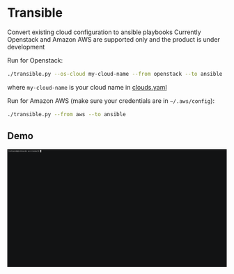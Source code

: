 # Transible

Convert existing cloud configuration to ansible playbooks
Currently Openstack and Amazon AWS are supported only and the product is under development

Run for Openstack:

```bash
./transible.py --os-cloud my-cloud-name --from openstack --to ansible
```

where `my-cloud-name` is your cloud name in [clouds.yaml](https://docs.openstack.org/python-openstackclient/train/configuration/index.html#configuration-files)

Run for Amazon AWS (make sure your credentials are in `~/.aws/config`):

```bash
./transible.py --from aws --to ansible
```

## Demo

![Trabsible Demo](https://github.com/sshnaidm/transible/raw/master/transible-demo.gif)
